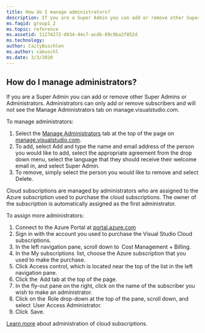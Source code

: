 ```yaml
---
title: How do I manage administrators?
description: If you are a Super Admin you can add or remove other Super Admins or Administrators. Administrators can only add or remove subscribers...
ms.faqid: group1_2
ms.topic: reference
ms.assetid: 11274272-d834-44c7-acdb-09c9ba2f852d
ms.technology: 
author: CaityBuschlen
ms.author: cabuschl
ms.date: 3/3/2020
---
```


## How do I manage administrators?

If you are a Super Admin you can add or remove other Super Admins or Administrators. Administrators can only add or remove subscribers and will not see the Manage Administrators tab on manage.visualstudio.com.

To manage administrators:

1. Select the [Manage Administrators](https://manage.visualstudio.com/administrators) tab at the top of the page on [manage.visualstudio.com](https://manage.visualstudio.com).
2. To add, select Add and type the name and email address of the person you would like to add, select the appropriate agreement from the drop down menu, select the language that they should receive their welcome email in, and select Super Admin.
3. To remove, simply select the person you would like to remove and select Delete.

Cloud subscriptions are managed by administrators who are assigned to the Azure subscription used to purchase the cloud subscriptions. The owner of the subscription is automatically assigned as the first administrator.

To assign more administrators:

1. Connect to the Azure Portal at [portal.azure.com](https://portal.azure.com)
2. Sign in with the account you used to purchase the Visual Studio Cloud subscriptions.
3. In the left navigation pane, scroll down to  Cost Management + Billing.
4. In the My subscriptions  list, choose the Azure subscription that you used to make the purchase.
5. Click Access control, which is located near the top of the list in the left navigation pane.
6. Click the  Add tab at the top of the page.
7. In the fly-out pane on the right, click on the name of the subscriber you wish to make an administrator.
8. Click on the  Role drop-down at the top of the pane, scroll down, and select  User Access Administrator.
9. Click  Save.

[Learn more](https://docs.microsoft.com/visualstudio/subscriptions/cloud-admin) about administration of cloud subscriptions.
